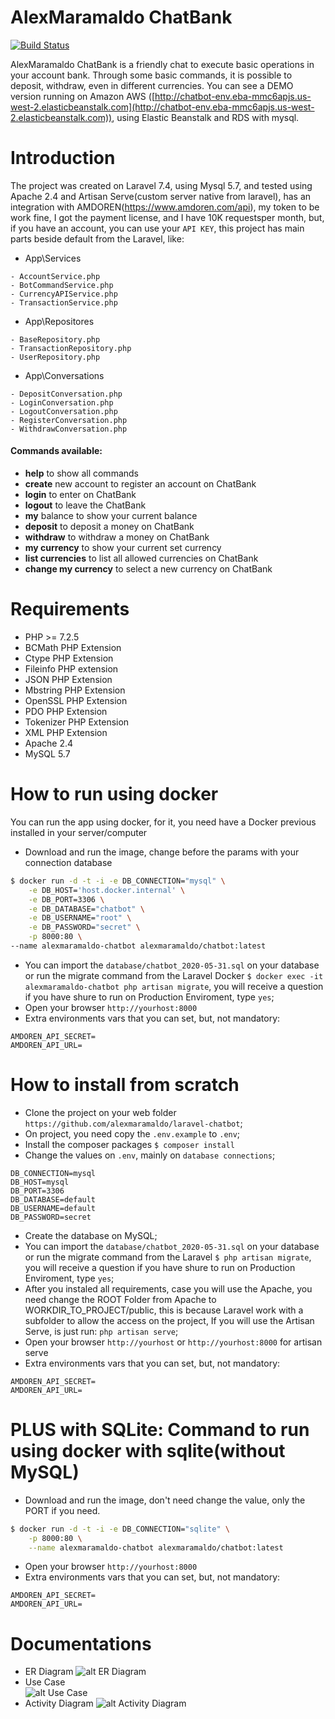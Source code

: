 # AlexMaramaldo ChatBank

[![Build Status](https://travis-ci.org/joemccann/dillinger.svg?branch=master)](http://chatbot-env.eba-mmc6apjs.us-west-2.elasticbeanstalk.com)

AlexMaramaldo ChatBank is a friendly chat to execute basic operations in your account bank. Through some basic commands, it is possible to deposit, withdraw, even in different currencies. You can see a DEMO version running on Amazon AWS ([http://chatbot-env.eba-mmc6apjs.us-west-2.elasticbeanstalk.com](http://chatbot-env.eba-mmc6apjs.us-west-2.elasticbeanstalk.com)), using Elastic Beanstalk and RDS with mysql.

# Introduction

The project was created on Laravel 7.4, using Mysql 5.7, and tested using Apache 2.4 and Artisan Serve(custom server native from laravel), has an integration with AMDOREN(https://www.amdoren.com/api), my token to be work fine, I got the payment license, and I have 10K requestsper month, but, if you have an account, you can use your `API KEY`, this project has main parts beside default from the Laravel, like:

-   App\Services

```
- AccountService.php
- BotCommandService.php
- CurrencyAPIService.php
- TransactionService.php
```

-   App\Repositores

```
- BaseRepository.php
- TransactionRepository.php
- UserRepository.php
```

-   App\Conversations

```
- DepositConversation.php
- LoginConversation.php
- LogoutConversation.php
- RegisterConversation.php
- WithdrawConversation.php

```

#### Commands available:

-   **help** to show all commands
-   **create** new account to register an account on ChatBank
-   **login** to enter on ChatBank
-   **logout** to leave the ChatBank
-   **my** balance to show your current balance
-   **deposit** to deposit a money on ChatBank
-   **withdraw** to withdraw a money on ChatBank
-   **my currency** to show your current set currency
-   **list currencies** to list all allowed currencies on ChatBank
-   **change my currency** to select a new currency on ChatBank

# Requirements

-   PHP >= 7.2.5
-   BCMath PHP Extension
-   Ctype PHP Extension
-   Fileinfo PHP extension
-   JSON PHP Extension
-   Mbstring PHP Extension
-   OpenSSL PHP Extension
-   PDO PHP Extension
-   Tokenizer PHP Extension
-   XML PHP Extension
-   Apache 2.4
-   MySQL 5.7

# How to run using docker

You can run the app using docker, for it, you need have a Docker previous installed in your server/computer

-   Download and run the image, change before the params with your connection database

```sh
$ docker run -d -t -i -e DB_CONNECTION="mysql" \
    -e DB_HOST='host.docker.internal' \
    -e DB_PORT=3306 \
    -e DB_DATABASE="chatbot" \
    -e DB_USERNAME="root" \
    -e DB_PASSWORD="secret" \
    -p 8000:80 \
--name alexmaramaldo-chatbot alexmaramaldo/chatbot:latest
```

-   You can import the `database/chatbot_2020-05-31.sql` on your database or run the migrate command from the Laravel Docker `$ docker exec -it alexmaramaldo-chatbot php artisan migrate`, you will receive a question if you have shure to run on Production Enviroment, type `yes`;
-   Open your browser `http://yourhost:8000`
-   Extra environments vars that you can set, but, not mandatory:

```
AMDOREN_API_SECRET=
AMDOREN_API_URL=
```

# How to install from scratch

-   Clone the project on your web folder `https://github.com/alexmaramaldo/laravel-chatbot`;
-   On project, you need copy the `.env.example` to `.env`;
-   Install the composer packages `$ composer install`
-   Change the values on `.env`, mainly on `database connections`;

```
DB_CONNECTION=mysql
DB_HOST=mysql
DB_PORT=3306
DB_DATABASE=default
DB_USERNAME=default
DB_PASSWORD=secret
```

-   Create the database on MySQL;
-   You can import the `database/chatbot_2020-05-31.sql` on your database or run the migrate command from the Laravel `$ php artisan migrate`, you will receive a question if you have shure to run on Production Enviroment, type `yes`;
-   After you instaled all requirements, case you will use the Apache, you need change the ROOT Folder from Apache to WORKDIR_TO_PROJECT/public, this is because Laravel work with a subfolder to allow the access on the project, If you will use the Artisan Serve, is just run: `php artisan serve`;
-   Open your browser `http://yourhost` or `http://yourhost:8000` for artisan serve
-   Extra environments vars that you can set, but, not mandatory:

```
AMDOREN_API_SECRET=
AMDOREN_API_URL=
```

# PLUS with SQLite: Command to run using docker with sqlite(without MySQL)

-   Download and run the image, don't need change the value, only the PORT if you need.

```sh
$ docker run -d -t -i -e DB_CONNECTION="sqlite" \
    -p 8000:80 \
    --name alexmaramaldo-chatbot alexmaramaldo/chatbot:latest
```

-   Open your browser `http://yourhost:8000`
-   Extra environments vars that you can set, but, not mandatory:

```
AMDOREN_API_SECRET=
AMDOREN_API_URL=
```

# Documentations

-   ER Diagram
    ![alt ER Diagram](http://osbox.com.br/alexmaramaldo-chatbot/ERChatbot.png)
-   Use Case  
    ![alt Use Case](http://osbox.com.br/alexmaramaldo-chatbot/UseCaseV1.png)
-   Activity Diagram
    ![alt Activity Diagram](http://osbox.com.br/alexmaramaldo-chatbot/ChatBotDiagram.png)
